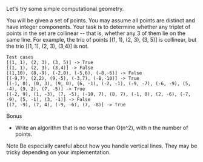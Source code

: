 Let's try some simple computational geometry.

You will be given a set of points. You may assume all points are distinct and have integer components. Your task is to determine whether any triplet of points in the set are collinear -- that is, whether any 3 of them lie on the same line. For example, the trio of points [(1, 1), (2, 3), (3, 5)] is collinear, but the trio [(1, 1), (2, 3), (3,4)] is not.

```
Test cases
[(1, 1), (2, 3), (3, 5)] -> True
[(1, 1), (2, 3), (3,4)] -> False
[(1,10), (8,-9), (-2,0), (-5,6), (-8,-6)] -> False
[(-9,7), (2,2), (9,-5), (-3,7), (-8,-10)] -> True
[(-1, 0), (0, 3), (9, 0), (6, -1), (-2, -1), (-9, -7), (-6, -9), (5, -4), (9, 2), (7, -5)] -> True
[(-2, 9), (1, -3), (7, -5), (-10, 7), (8, 7), (-1, 0), (2, -6), (-7, -9), (5, -1), (3, -1)] -> False
[(7, -9), (7, 4), (-9, -6), (7, -8)] -> True
```

Bonus
- Write an algorithm that is no worse than O(n^2), with n the number of points.

Note
Be especially careful about how you handle vertical lines. They may be tricky depending on your implementation.
